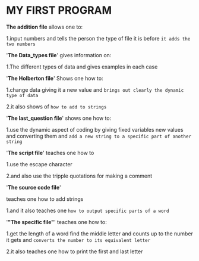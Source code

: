 # MY FIRST PROGRAM

**The addition file**
allows one to: 

1.input numbers and tells the person the type of file it is before `it adds the two numbers`

'**The Data_types file**'
gives information on:

1.The different types of data and gives examples in each case

'**The Holberton file**'
Shows one how to:

1.change data giving it a new value and `brings out clearly the dynamic type of data`

2.it also shows of `how to add to strings`

'**The last_question file**'
shows one how to:

1.use the dynamic aspect of coding by giving fixed variables new values and converting them and `add a new string to a specific part of another string`

'**The script file**' 
teaches one how to

1.use the escape character 

2.and also use the tripple quotations for making a comment

'**The source code file**'

teaches one how to add strings 

1.and it also teaches one `how to output specific parts of a word `

'**"The specific file"**'
teaches one how to:

1.get the length of a word find the middle letter and counts up to the number it gets and `converts the number to its equivalent letter`

2.it also teaches one how to print the first and last letter
